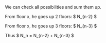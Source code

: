 We can check all possibilities and sum them up.

From floor x, he goes up 2 floors: $ N\_{n-2} $

From floor x, he goes up 3 floors: $ N\_{n-3} $

Thus $ N_n = N\_{n-2} + N\_{n-3} $

